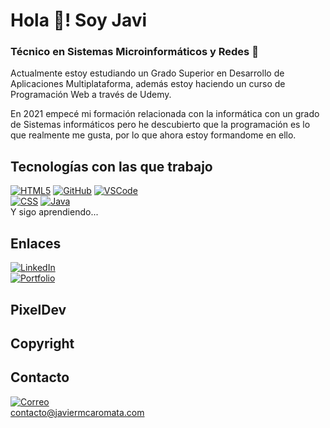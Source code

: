 # Hola 👋! Soy Javi

### Técnico en Sistemas Microinformáticos y Redes 🔧
Actualmente estoy estudiando un Grado Superior en Desarrollo de Aplicaciones Multiplataforma, además estoy haciendo un curso de Programación Web a través de Udemy.

En 2021 empecé mi formación relacionada con la informática con un grado de Sistemas informáticos pero he descubierto que la programación es lo que realmente me gusta, por lo que ahora estoy formandome en ello.

## Tecnologías con las que trabajo
[![HTML5](https://img.shields.io/badge/HTML-white?style=for-the-badge&logo=html5&logoColor=white&labelColor=%23101010&color=%23E44D26)]()
[![GitHub](https://img.shields.io/badge/GitHub-white?style=for-the-badge&logo=GitHub&logoColor=white&labelColor=%23101010&color=%23000000)]()
[![VSCode](https://img.shields.io/badge/VSCode-white?style=for-the-badge&logo=visualstudiocode&logoColor=white&labelColor=%23101010&color=%233380B0)]()
<br>
[![CSS](https://img.shields.io/badge/CSS-white?style=for-the-badge&logo=css3&logoColor=white&labelColor=%23101010&color=%232199f8)]()
[![Java](https://img.shields.io/badge/JAVA-white?style=for-the-badge&logo=java&logoColor=white&labelColor=%23101010&color=%230077B9)]()
<br>
Y sigo aprendiendo...

## Enlaces
[![LinkedIn](https://img.shields.io/badge/LinkedIn-white?style=for-the-badge&logo=linkedin&logoColor=white&labelColor=%23101010&color=%230766c2)](https://www.linkedin.com/in/javier-martin-caro-mata)<br>
[![Portfolio](https://img.shields.io/badge/Portfolio-white?style=for-the-badge&logoColor=white&labelColor=%23101010&color=%230c151d)](https://www.javiermcaromata.com)

## PixelDev

## Copyright


## Contacto
[![Correo](https://img.shields.io/badge/Correo%20Electr%C3%B3nico-white?style=for-the-badge&logo=gmail&logoColor=white&labelColor=%23101010&color=%2319A0EA)](mailto:contacto@javiermcaromata.com)<br>
contacto@javiermcaromata.com
